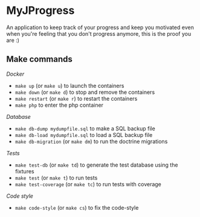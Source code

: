 MyJProgress
==============
An application to keep track of your progress and keep you motivated even when you're feeling that you don't progress
anymore, this is the proof you are :)



Make commands
-------------

*Docker*

- `make up` (or `make u`) to launch the containers
- `make down` (or `make d`) to stop and remove the containers
- `make restart` (or `make r`) to restart the containers
- `make php` to enter the php container

*Database*

- `make db-dump mydumpfile.sql` to make a SQL backup file
- `make db-load mydumpfile.sql` to load a SQL backup file
- `make db-migration` (or `make dm`) to run the doctrine migrations

*Tests*

- `make test-db` (or `make td`) to generate the test database using the fixtures
- `make test` (or `make t`) to run tests
- `make test-coverage` (or `make tc`) to run tests with coverage

*Code style*

- `make code-style` (or `make cs`) to fix the code-style
